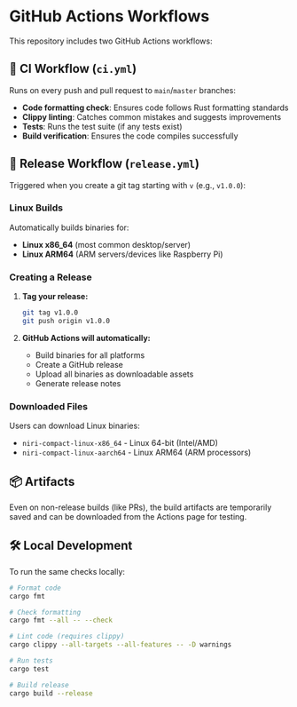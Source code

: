 # GitHub Actions Workflows

This repository includes two GitHub Actions workflows:

## 🔄 CI Workflow (`ci.yml`)

Runs on every push and pull request to `main`/`master` branches:

- **Code formatting check**: Ensures code follows Rust formatting standards
- **Clippy linting**: Catches common mistakes and suggests improvements
- **Tests**: Runs the test suite (if any tests exist)
- **Build verification**: Ensures the code compiles successfully

## 🚀 Release Workflow (`release.yml`)

Triggered when you create a git tag starting with `v` (e.g., `v1.0.0`):

### Linux Builds
Automatically builds binaries for:
- **Linux x86_64** (most common desktop/server)
- **Linux ARM64** (ARM servers/devices like Raspberry Pi)

### Creating a Release

1. **Tag your release:**
   ```bash
   git tag v1.0.0
   git push origin v1.0.0
   ```

2. **GitHub Actions will automatically:**
   - Build binaries for all platforms
   - Create a GitHub release
   - Upload all binaries as downloadable assets
   - Generate release notes

### Downloaded Files
Users can download Linux binaries:
- `niri-compact-linux-x86_64` - Linux 64-bit (Intel/AMD)
- `niri-compact-linux-aarch64` - Linux ARM64 (ARM processors)

## 📦 Artifacts

Even on non-release builds (like PRs), the build artifacts are temporarily saved and can be downloaded from the Actions page for testing.

## 🛠️ Local Development

To run the same checks locally:
```bash
# Format code
cargo fmt

# Check formatting
cargo fmt --all -- --check

# Lint code (requires clippy)
cargo clippy --all-targets --all-features -- -D warnings

# Run tests
cargo test

# Build release
cargo build --release
```